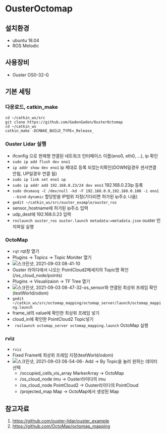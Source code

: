 
# OusterOctomap
## 설치환경
 - ubuntu 18.04
 - ROS Melodic
## 사용장비
 - Ouster OS0-32-G

## 기본 세팅
### 다운로드, catkin_make
    cd ~/catkin_ws/src
    git clone https://github.com/GadonGadon/OusterOctomap
    cd ~/catkin_ws
    catkin_make -DCMAKE_BUILD_TYPE=_Release_
 ### Ouster Lidar 실행
 - ifconfig 으로 현재행 연결된 네트워크 인터페이스 이름(eno0, eth0, ...), ip 확인
  - `sudo ip add flush dev eno1`
  -  `ip addr show dev eno1` ip 제대로 등록 되었는지확인(DOWN일경우 센서연결 안됨, UP일경우 연결 됨)
 -  `sudo ip link set eno1 up`
  -  `sudo ip addr add 192.168.0.23/24 dev eno1` 192.168.0.23ip 등록
 - `sudo dnsmasq -C /dev/null -kd -F 192.168.0.0,192.168.0.100 -i eno1 --bind-dynamic` 할당받을 IP범위 지정(기다리면 허가된 ip주소 나옴)
  -  `gedit ~/catkin_ws/src/ouster_example/ouster_ros`
  -  sensor_hostname에 허가된 ip주소 입력
  - udp_dest에 192.168.0.23 입력 
  -  `roslaunch ouster_ros ouster.launch metadata:=metadata.json` ouster 런치파일 실행

 ### OctoMap
  -  `rqt` rqt창 열기
  -  Plugins -> Topics -> Topic Moniter 열기
  - ![스크린샷, 2021-09-03 08-41-10](https://user-images.githubusercontent.com/59405201/131929616-d74a28f0-c273-437e-b223-1f8676df3514.png)
- Ouster 라이다에서 나오는 PointCloud2메세지의 Topic명 확인(/os_cloud_node/points)
- Plugins -> Visualizaion -> TF Tree 열기
- ![스크린샷, 2021-09-03 08-47-32](https://user-images.githubusercontent.com/59405201/131929858-f834ff70-880e-4ee7-b602-b7882d2e3927.png)-os_sensor와 연결된 최상위 프레임 확인(testWorld/odom)
- `gedit ~/catkin_ws/src/octomap_mapping/octomap_server/launch/octomap_mapping.launch`
- frame_id의 value에 확인한 최상위 프레임 넣기
- cloud_in에 확인한 PointCloud2 Topic넣기
- ` roslaunch octomap_server octomap_mapping.launch` OctoMap 실행

### rviz
- `rviz`
- Fixed Frame에 최상위 프레임 지정(testWorld/odom)
- ![스크린샷, 2021-09-03 08-54-06](https://user-images.githubusercontent.com/59405201/131930356-432db18f-2dca-478e-87df-071bafa28569.png)- Add -> By Topic을 눌러 원하는 데이터 선택
	- /occupied_cells_vis_array MarkerArray -> OctoMap
	- /os_cloud_node imu -> Ouster라이다의 imu
	- /os_cloud_node PointCloud2 -> Ouster라이다의 PointCloud
	- /projected_map Map -> OctoMap에서 생성된 Map

## 참고자료
1. https://github.com/ouster-lidar/ouster_example
2. https://github.com/OctoMap/octomap_mapping


